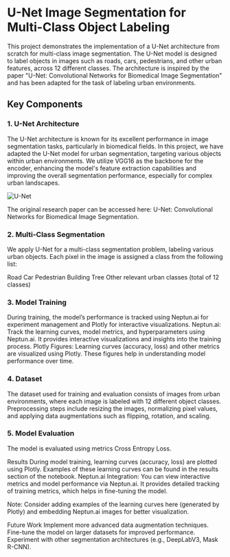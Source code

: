 # U-Net Image Segmentation for Multi-Class Object Labeling

This project demonstrates the implementation of a U-Net architecture from scratch for multi-class image segmentation. The U-Net model is designed to label objects in images such as roads, cars, pedestrians, and other urban features, across 12 different classes. The architecture is inspired by the paper "U-Net: Convolutional Networks for Biomedical Image Segmentation" and has been adapted for the task of labeling urban environments.



## Key Components

### 1. U-Net Architecture
The U-Net architecture is known for its excellent performance in image segmentation tasks, particularly in biomedical fields. In this project, we have adapted the U-Net model for urban segmentation, targeting various objects within urban environments. We utilize VGG16 as the backbone for the encoder, enhancing the model's feature extraction capabilities and improving the overall segmentation performance, especially for complex urban landscapes.

![U-Net](https://github.com/user-attachments/assets/7e7ab8cc-b87f-4602-8d8a-f5a79564c519)


The original research paper can be accessed here: U-Net: Convolutional Networks for Biomedical Image Segmentation.

### 2. Multi-Class Segmentation
We apply U-Net for a multi-class segmentation problem, labeling various urban objects. Each pixel in the image is assigned a class from the following list:

Road
Car
Pedestrian
Building
Tree
Other relevant urban classes (total of 12 classes)

### 3. Model Training
During training, the model’s performance is tracked using Neptun.ai for experiment management and Plotly for interactive visualizations.
Neptun.ai: Track the learning curves, model metrics, and hyperparameters using Neptun.ai. It provides interactive visualizations and insights into the training process.
Plotly Figures: Learning curves (accuracy, loss) and other metrics are visualized using Plotly. These figures help in understanding model performance over time.

### 4. Dataset
The dataset used for training and evaluation consists of images from urban environments, where each image is labeled with 12 different object classes. Preprocessing steps include resizing the images, normalizing pixel values, and applying data augmentations such as flipping, rotation, and scaling.

### 5. Model Evaluation
The model is evaluated using metrics Cross Entropy Loss.


Results
During model training, learning curves (accuracy, loss) are plotted using Plotly. Examples of these learning curves can be found in the results section of the notebook.
Neptun.ai Integration: You can view interactive metrics and model performance via Neptun.ai. It provides detailed tracking of training metrics, which helps in fine-tuning the model.

Note: Consider adding examples of the learning curves here (generated by Plotly) and embedding Neptun.ai images for better visualization.

Future Work
Implement more advanced data augmentation techniques.
Fine-tune the model on larger datasets for improved performance.
Experiment with other segmentation architectures (e.g., DeepLabV3, Mask R-CNN).







